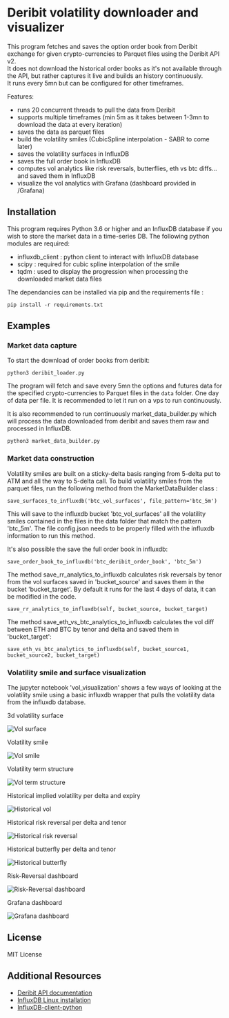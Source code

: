 
# Deribit volatility downloader and visualizer

This program fetches and saves the option order book from Deribit exchange for given crypto-currencies to Parquet files using the Deribit API v2.   
It does not download the historical order books as it's not available through the API, but rather captures it live and builds an history continuously.   
It runs every 5mn but can be configured for other timeframes.   

Features:
- runs 20 concurrent threads to pull the data from Deribit
- supports multiple timeframes (min 5m as it takes between 1-3mn to download the data at every iteration)
- saves the data as parquet files 
- build the volatility smiles (CubicSpline interpolation - SABR to come later)
- saves the volatility surfaces in InfluxDB
- saves the full order book in InfluxDB
- computes vol analytics like risk reversals, butterflies, eth vs btc diffs... and saved them in InfluxDB
- visualize the vol analytics with Grafana (dashboard provided in /Grafana)

## Installation

This program requires Python 3.6 or higher and an InfluxDB database if you wish to store the market data in a time-series DB. 
The following python modules are required:
- influxdb_client : python client to interact with InfluxDB database
- scipy : required for cubic spline interpolation of the smile
- tqdm : used to display the progression when processing the downloaded market data files

The dependancies can be installed via pip and the requirements file :

`pip install -r requirements.txt`


## Examples

### Market data capture

To start the download of order books from deribit:

`python3 deribit_loader.py` 

The program will fetch and save every 5mn the options and futures data for the specified crypto-currencies to Parquet files in the `data` folder. One day of data per file.
It is recommended to let it run on a vps to run continuously.


It is also recommended to run continuously market_data_builder.py which will process the data downloaded from deribit and saves them raw and processed in InfluxDB. 

`python3 market_data_builder.py`

### Market data construction


Volatility smiles are built on a sticky-delta basis ranging from 5-delta put to ATM and all the way to 5-delta call.
To build volatility smiles from the parquet files, run the following method from the MarketDataBuilder class :

`save_surfaces_to_influxdb('btc_vol_surfaces', file_pattern='btc_5m')`

This will save to the influxdb bucket 'btc_vol_surfaces' all the volatility smiles contained in the files in the data folder that match the pattern 'btc_5m'.
The file config.json needs to be properly filled with the influxdb information to run this method.

It's also possible the save the full order book in influxdb:

`save_order_book_to_influxdb('btc_deribit_order_book', 'btc_5m')`


The method save_rr_analytics_to_influxdb calculates risk reversals by tenor from the vol surfaces saved in 'bucket_source' and saves them in the bucket 'bucket_target'.
By default it runs for the last 4 days of data, it can be modified in the code.

`save_rr_analytics_to_influxdb(self, bucket_source, bucket_target)`

The method save_eth_vs_btc_analytics_to_influxdb calculates the vol diff between ETH and BTC by tenor and delta and saved them in 'bucket_target':

`save_eth_vs_btc_analytics_to_influxdb(self, bucket_source1, bucket_source2, bucket_target)`


### Volatility smile and surface visualization

The jupyter notebook 'vol_visualization' shows a few ways of looking at the volatility smile using a basic influxdb wrapper that pulls the volatility
data from the influxdb database.

3d volatility surface

![Vol surface](/pics/surface.JPG)


Volatility smile

![Vol smile](/pics/smile.JPG)


Volatility term structure

![Vol term structure](/pics/term_structure.JPG)


Historical implied volatility per delta and expiry

![Historical vol](/pics/historical_vol.JPG)


Historical risk reversal per delta and tenor

![Historical risk reversal](/pics/rr.JPG)


Historical butterfly per delta and tenor

![Historical butterfly](/pics/butterfly.JPG)


Risk-Reversal dashboard

![Risk-Reversal dashboard](/pics/rr_dashboard.JPG)


Grafana dashboard

![Grafana dashboard](/pics/grafana.JPG)
## License

MIT License

## Additional Resources

-   [Deribit API documentation](https://docs.deribit.com/)
-   [InfluxDB Linux installation](https://docs.influxdata.com/influxdb/v2.7/install/?t=Linux)
-   [InfluxDB-client-python](https://github.com/influxdata/influxdb-client-python)